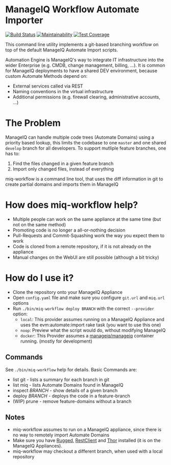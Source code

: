 # ManageIQ Workflow Automate Importer
[![Build Status](https://travis-ci.org/ThomasBuchinger/automate-gitflow.svg?branch=master)](https://travis-ci.org/ThomasBuchinger/automate-gitflow)
[![Maintainability](https://api.codeclimate.com/v1/badges/1f99f924fb2c4536a28e/maintainability)](https://codeclimate.com/github/ThomasBuchinger/miq-flow/maintainability)
[![Test Coverage](https://api.codeclimate.com/v1/badges/1f99f924fb2c4536a28e/test_coverage)](https://codeclimate.com/github/ThomasBuchinger/miq-flow/test_coverage)

This command line utility implements a git-based branching workflow on top of the default ManageIQ Automate Import scripts.

Automation Engine is ManageIQ's way to integrate IT infrastructure into the wider Enterprise (e.g. CMDB, change management, billing, ...).
It is common for ManageIQ deployments to have a shared DEV environment, because custom Automate Methods depend on:
* External services called via REST
* Naming conventions in the virtual infrastructure 
* Additional permissions (e.g. firewall clearing, administrative accounts, ...)

# The Problem
ManageIQ can handle multiple code trees (Automate Domains) using a priority based lookup, this limits the codebase to one `master` and one shared `develop` branch for all developers.
To support mutliple feature branches, one has to:
1. Find the files changed in a given feature branch
1. Import only changed files, instead of everything

miq-workflow is a command line tool, that uses the diff information in git to create partial domains and imports them in ManageIQ

# How does miq-workflow help?
* Multiple people can work on the same appliance at the same time (but not on the same method)
* Promoting code is no longer a all-or-nothing decision
* Pull-Requests and Commit-Squashing work the way you expect them to work
* Code is cloned from a remote repository, if it is not already on the appliance
* Manual changes on the WebUI are still possible (although a bit tricky)

# How do I use it?
* Clone the repository onto your ManageIQ Appliance
* Open `config.yaml` file and make sure you configure `git.url` and `miq.url` options
* Run `./bin/miq-workflow deploy BRANCH` with the correct `--provider` option:
  * `local`: This provider assumes running on a ManageIQ Appliance and uses the evm:automate:import rake task (you want to use this one)
  * `noop`: Preview what the script would do, without modifying ManageIQ
  * `docker`: This Provider assumes a [manageiq/manageiq](https://hub.docker.com/r/manageiq/manageiq/) container running. (mostly for development)

## Commands
See `./bin/miq-workflow` help for details. Basic Commands are: 
* list git - lists a summary for each branch in git
* list miq - lists Automate Domains found in ManageIQ
* inspect _BRANCH_ - show details of a given branch
* deploy _BRANCH_ - deploys the code in a feature-branch
* (WIP) prune - remove feature-domains without a branch

## Notes
* miq-workflow assumes to run on a ManageIQ appliance, since there is no way to remotely import Automate Domains
* Make sure you have [Rugged](https://github.com/libgit2/rugged), [RestClient](https://github.com/rest-client/rest-client) and [Thor](https://github.com/erikhuda/thor) installed (it is on the ManageIQ Appliances).
* miq-workflow may checkout a different branch, when used with a local repository
